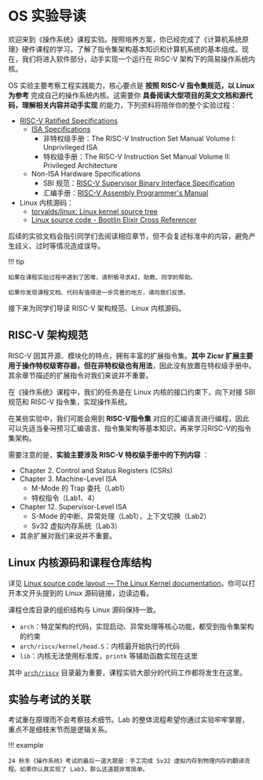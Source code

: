 # OS 实验导读

欢迎来到《操作系统》课程实验。按照培养方案，你已经完成了《计算机系统原理》硬件课程的学习，了解了指令集架构基本知识和计算机系统的基本组成。现在，我们将进入软件部分，动手实现一个运行在 RISC-V 架构下的简易操作系统内核。

OS 实验主要考察工程实践能力，核心要点是 **按照 RISC-V 指令集规范，以 Linux 为参考** 完成自己的操作系统内核。这需要你 **具备阅读大型项目的英文文档和源代码，理解相关内容并动手实现** 的能力，下列资料将陪伴你的整个实验过程：

- [RISC-V Ratified Specifications](https://riscv.org/specifications/ratified/)
    - [ISA Specifications](https://github.com/riscv/riscv-isa-manual/)
        - 非特权级手册：The RISC-V Instruction Set Manual Volume I: Unprivileged ISA
        - 特权级手册：The RISC-V Instruction Set Manual Volume II: Privileged Architecture
    - Non-ISA Hardware Specifications
        - SBI 规范：[RISC-V Supervisor Binary Interface Specification](https://github.com/riscv-non-isa/riscv-sbi-doc/)
        - 汇编手册：[RISC-V Assembly Programmer's Manual](https://github.com/riscv-non-isa/riscv-asm-manual)
- Linux 内核源码：
    - [torvalds/linux: Linux kernel source tree](https://github.com/torvalds/linux)
    - [Linux source code - Bootlin Elixir Cross Referencer](https://elixir.bootlin.com/)

后续的实验文档会指引同学们去阅读相应章节，但不会复述标准中的内容，避免产生歧义、过时等情况造成误导。

!!! tip

    如果在课程实验过程中遇到了困难，请积极寻求AI、助教、同学的帮助。
    
    如果你发现课程文档、代码有值得进一步完善的地方，请向我们反馈。

接下来为同学们导读 RISC-V 架构规范、Linux 内核源码。

## RISC-V 架构规范

RISC-V 因其开源、模块化的特点，拥有丰富的扩展指令集。**其中 Zicsr 扩展主要用于操作特权级寄存器，但在非特权级也有用法**，因此没有放置在特权级手册中。其余章节描述的扩展指令对我们来说并不重要。

在《操作系统》课程中，我们的任务是在 Linux 内核的接口约束下，向下对接 SBI 规范和 RISC-V 指令集，实现操作系统。

在某些实验中，我们可能会用到 **RISC-V指令集** 对应的汇编语言进行编程，因此可以先适当~~复习~~预习汇编语言、指令集架构等基本知识，再来学习RISC-V的指令集架构。

需要注意的是，**实验主要涉及 RISC-V 特权级手册中的下列内容** ：

- Chapter 2. Control and Status Registers (CSRs)
- Chapter 3. Machine-Level ISA
    - M-Mode 的 Trap 委托（Lab1）
    - 特权指令（Lab1、4）
- Chapter 12. Supervisor-Level ISA
    - S-Mode 的中断、异常处理（Lab1），上下文切换（Lab2）
    - Sv32 虚拟内存系统（Lab3）
- 其余扩展对我们来说并不重要。

## Linux 内核源码和课程仓库结构

详见 [Linux source code layout — The Linux Kernel documentation](https://linux-kernel-labs.github.io/refs/heads/master/lectures/intro.html#linux-source-code-layout)。你可以打开本文开头提到的 Linux 源码链接，边读边看。

课程仓库目录的组织结构与 Linux 源码保持一致。

- `arch`：特定架构的代码，实现启动、异常处理等核心功能，都受到指令集架构的约束
- `arch/riscv/kernel/head.S`：内核最开始执行的代码
- `lib`：内核无法使用标准库，`printk` 等辅助函数实现在这里

其中 [`arch/riscv`](https://github.com/torvalds/linux/tree/master/arch/riscv) 目录最为重要，课程实验大部分的代码工作都将发生在这里。

## 实验与考试的关联

考试重在原理而不会考察技术细节。Lab 的整体流程希望你通过实验牢牢掌握，重点不是细枝末节而是逻辑关系。

!!! example

    24 秋冬《操作系统》考试的最后一道大题是：手工完成 Sv32 虚拟内存到物理内存的翻译流程。如果你认真实现了 Lab3，那么这道题非常简单。